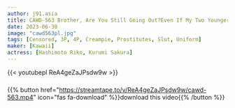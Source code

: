 ```yaml
---
author: j91.asia
title: CAWD-563 Brother, Are You Still Going Out?Even If My Two Younger Sisters Ejaculate, They'll Squeeze And Ejaculate Continuously Shameful Play Is Too High CFNM Sex 5 Situations Kurumi Sakura Riko Hashimoto
date: 2023-06-30
image: "cawd563pl.jpg"
tags: [Censored, 3P, 4P, Creampie, Prostitutes, Slut, Uniform]
maker: [Kawaii]
actress: [Hashimoto Riko, Kurumi Sakura]
---
```



{{< youtubepl ReA4geZaJPsdw9w >}}
###

{{% button href="https://streamtape.to/v/ReA4geZaJPsdw9w/cawd-563.mp4" icon="fas fa-download" %}}download this video{{% /button %}}

